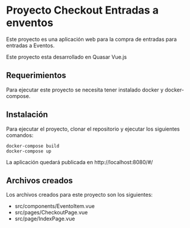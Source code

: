 

# Proyecto Checkout Entradas a enventos

Este proyecto es una aplicación web para la compra de entradas para entradas a Eventos.

Este proyecto esta desarrollado en Quasar Vue.js

## Requerimientos

Para ejecutar este proyecto se necesita tener instalado docker y docker-compose.

## Instalación

Para ejecutar el proyecto, clonar el repositorio y ejecutar los siguientes comandos:

```
docker-compose build
docker-compose up
```

La aplicación quedará publicada en http://localhost:8080/#/

## Archivos creados

Los archivos creados para este proyecto son los siguientes:

- src/components/EventoItem.vue
- src/pages/CheckoutPage.vue
- src/page/IndexPage.vue
